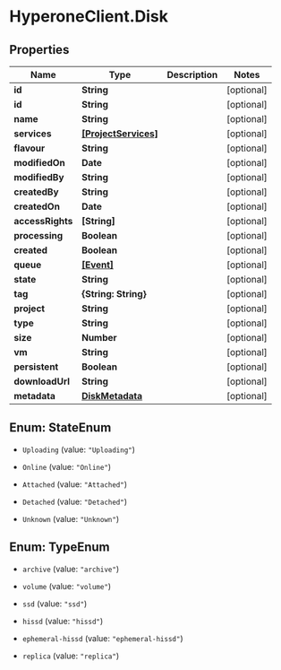 # HyperoneClient.Disk

## Properties

Name | Type | Description | Notes
------------ | ------------- | ------------- | -------------
**id** | **String** |  | [optional] 
**id** | **String** |  | [optional] 
**name** | **String** |  | [optional] 
**services** | [**[ProjectServices]**](ProjectServices.md) |  | [optional] 
**flavour** | **String** |  | [optional] 
**modifiedOn** | **Date** |  | [optional] 
**modifiedBy** | **String** |  | [optional] 
**createdBy** | **String** |  | [optional] 
**createdOn** | **Date** |  | [optional] 
**accessRights** | **[String]** |  | [optional] 
**processing** | **Boolean** |  | [optional] 
**created** | **Boolean** |  | [optional] 
**queue** | [**[Event]**](Event.md) |  | [optional] 
**state** | **String** |  | [optional] 
**tag** | **{String: String}** |  | [optional] 
**project** | **String** |  | [optional] 
**type** | **String** |  | [optional] 
**size** | **Number** |  | [optional] 
**vm** | **String** |  | [optional] 
**persistent** | **Boolean** |  | [optional] 
**downloadUrl** | **String** |  | [optional] 
**metadata** | [**DiskMetadata**](DiskMetadata.md) |  | [optional] 



## Enum: StateEnum


* `Uploading` (value: `"Uploading"`)

* `Online` (value: `"Online"`)

* `Attached` (value: `"Attached"`)

* `Detached` (value: `"Detached"`)

* `Unknown` (value: `"Unknown"`)





## Enum: TypeEnum


* `archive` (value: `"archive"`)

* `volume` (value: `"volume"`)

* `ssd` (value: `"ssd"`)

* `hissd` (value: `"hissd"`)

* `ephemeral-hissd` (value: `"ephemeral-hissd"`)

* `replica` (value: `"replica"`)





